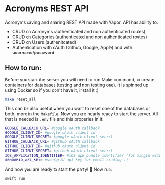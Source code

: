# Acronyms REST API

Acronyms saving and sharing REST API made with Vapor. API has ability to: 
- CRUD on Acronyms (authenticated and non authenticated routes)
- CRUD on Categories (authenticated and non authenticated routes)
- CRUD on Users (authenitcated)
- Authentication with oAuth (Github, Google, Apple) and with username/password

## How to run: 

Before you start the server you will need to run Make command, to create containers for databases (testing and non testing one). It is spinned up using Docker so if you don't have it, install it :)

```bash
make reset_all
```

This can be also useful when you want to reset one of the databases or both, more in the `Makefile`.
Now you are nearly ready to start the server. All that is needed is `.env` file and this properies in it: 

```bash
GOOGLE_CALLBACK_URL= #google oAuth callback 
GOOGLE_CLIENT_ID= #google oAuth client id
GOOGLE_CLIENT_SECRET= #google oAuth client secret
GITHUB_CALLBACK_URL= #github oAuth callback
GITHUB_CLIENT_ID= #github oAuth client id
GITHUB_CLIENT_SECRET= #github oAuth client secret
IOS_APPLICATION_IDENTIFIER= #iOS app bundle identifier (for SingIn with Apple)
SENDGRID_API_KEY= #sendgrid api key for email sending :)
```

And now you are ready to start the party! 🥳 Now run:

```bash
swift run
```



